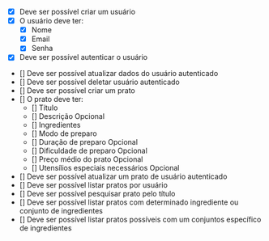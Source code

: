 - [x] Deve ser possível criar um usuário
- [x] O usuário deve ter:
  - [x] Nome
  - [x] Email
  - [x] Senha
- [x] Deve ser possível autenticar o usuário
- [] Deve ser possível atualizar dados do usuário autenticado
- [] Deve ser possível deletar usuário autenticado
- [] Deve ser possível criar um prato
- [] O prato deve ter:
  - [] Título
  - [] Descrição Opcional
  - [] Ingredientes
  - [] Modo de preparo
  - [] Duração de preparo Opcional
  - [] Dificuldade de preparo Opcional
  - [] Preço médio do prato Opcional
  - [] Utensílios especiais necessários Opcional
- [] Deve ser possível atualizar um prato de usuário autenticado
- [] Deve ser possível listar pratos por usuário
- [] Deve ser possível pesquisar prato pelo título
- [] Deve ser possível listar pratos com determinado ingrediente ou conjunto de ingredientes
- [] Deve ser possível listar pratos possíveis com um conjuntos específico de ingredientes